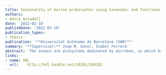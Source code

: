 ```yaml
---
title: Seasonality of marine prokaryotes using taxonomic and functional diversity approaches
authors:
- Adrià Auladell
date: '2022-02-18'
publishDate: '2022-02-18'
publication_types:
- thesis
publication: '**Universitat Autònoma de Barcelona (UAB)**'
summary: '**Supervisor:** Jsep M. Gasol, Isabel Ferrera'
abstract: 'The oceans are ecosystems dominated by microbes, in which bacteria and archaea play key roles in biogeochemical cycling. In temperate oceans, seasonal changes in environmental conditions deeply influence the marine microbiome. In this thesis I analyse the seasonality of the marine microbiome of a coastal ocean site, using the long-term time series of the Blanes Bay Microbial Observatory (BBMO) to understand the seasonal changes through several molecular approaches. Using amplicons of the 16S rRNA gene, I evaluate the dynamics of the main bacterial groups in this coastal oligotrophic station during 11 years and test how similar the temporal niches of closely related taxa are, and what are the environmental parameters modulating their patterns of seasonality. I further explore how conserved the niche is at higher taxonomic levels. The community presented recurrent seasonality for 297 out of 6825 amplicon sequence variants (ASVs), which constituted almost half of the total relative abundance (47%). For certain genera, niche similarity decreased as nucleotide divergence in the 16S rRNA gene increased, a pattern compatible with the selection of similar taxa through environmental filtering. Additionally, I observed evidence of seasonal differentiation within various genera as seen by the distinct seasonal patterns of closely related taxa. I then switch the focus to the seasonal patterns of a specific functional group. Using the pufM gene as a marker gene for the aerobic anoxygenic phototrophic bacteria (AAPs) −a relevant photohete-rotrophic functional group in the marine microbial food web− I evaluated their long-term temporal dynamics through multivariate and co-occurrence analyses. Phylogroup K (Gammaproteobacteria) was the greatest contributor to community structure over all seasons, with phylogroups E and G (Alphaproteobacteria) being prevalent in spring. Diversity indices showed a clear seasonal trend, with maximum values in winter, which was inverse to that of AAP abundance. I afterwards extend these analyses to 21 biogeochemical relevant functions through 7 years of metagenomic data from the BBMO. Most genes presented a seasonal abundance trend: photoheterotrophic processes were enriched during spring, phosphorous-related genes were dominant during summer coinciding with phosphate limitation conditions, and assimilatory nitrate reductases correlated negatively with nitrate availability. Additionally, I identified the main taxa driving each function in each season and showed that, for some groups, the seasonality of bacterial families is different than that of their gene repertoire, so that different taxa within the same group present different functional specialization. Finally, I complement this descriptive view of the temporal changes with manipulation experiments to test how bottom-up and top-down processes exert selection on specific bacterial genomic species over the seasons. I experimentally modified the presence of predators, viruses, nutrient limitation (by diluting the samples with filtered seawater) and light availability in seawater from the BBMO in different seasons and assessed the growth of different organisms defined by metagenome assembled genomes (MAGs) under the manipulated conditions. Overall, I recovered 262 MAGs mainly from the Rhodobacterales, Flavobacteriales and Alteromonadales classes. Season and treatment greatly influenced community composition, with 26% of the MAGs indicative of the control treatments, 24% of both the control and predator-reduced treatments, 12.8% indicators of both the virus-reduced and the diluted treatments, and 7.3% of the predator-reduced treatment only. Flavobacteriaceae MAGs developed mostly in the predator-reduced treatment with distinct species in each season, whereas Alteromonadaceae and Sphingomonadaceae taxa developed preferably in the virus-reduced and diluted treatments indistinctively of season. Overall, this dissertation provides new insights into the seasonal patterns of key taxonomic and functional groups in the coastal surface ocean through the integration of information obtained using several molecular techniques and experimental approaches applied to a long-term time series'
links:
- name: URL
  url:    http://hdl.handle.net/10261/269181
---
```


